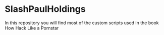 # SlashPaulHoldings
In this repository you will find most of the custom scripts used in the book How Hack Like a Pornstar
